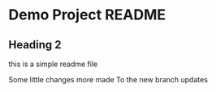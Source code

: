 # Demo Project README
## Heading 2
this is a simple readme file

Some little changes more made
To the new branch updates
